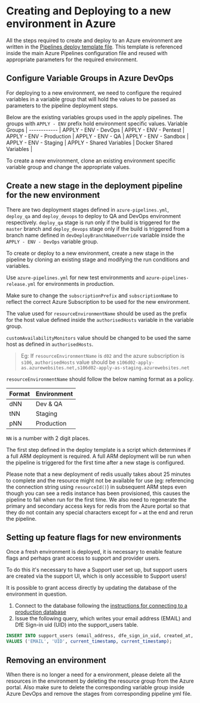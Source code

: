 # Creating and Deploying to a new environment in Azure

All the steps required to create and deploy to an Azure environment are written in the [Pipelines deploy template file](https://github.com/DFE-Digital/apply-for-teacher-training/blob/master/azure-pipelines-deploy-template.yml). This template is referenced inside the main Azure Pipelines configuration file and reused with appropriate parameters for the required environment.

## Configure Variable Groups in Azure DevOps
For deploying to a new environment, we need to configure the required variables in a variable group that will hold the values to be passed as parameters to the pipeline deployment steps.

Below are the existing variables groups used in the apply pipelines.
The groups with `APPLY - ENV` prefix hold environment specific values.
Variable Groups |
------------ |
APPLY - ENV - DevOps |
APPLY - ENV - Pentest |
APPLY - ENV - Production |
APPLY - ENV - QA |
APPLY - ENV - Sandbox |
APPLY - ENV - Staging |
APPLY - Shared Variables |
Docker Shared Variables |

To create a new environment, clone an existing environment specific variable group and change the appropriate values.

## Create a new stage in the deployment pipeline for the new environment

There are two deployment stages defined in `azure-pipelines.yml`, `deploy_qa` and `deploy_devops` to deploy to QA and DevOps environment respectively. `deploy_qa` stage is run only if the build is triggered for the `master` branch and `deploy_devops` stage only if the build is triggered from a branch name defined in `devDeployBranchNameOverride` variable inside the `APPLY - ENV - DevOps` variable group.

To create or deploy to a new environment, create a new stage in the pipeline by cloning an existing stage and modifying the run conditions and variables.

Use `azure-pipelines.yml` for new test environments and `azure-pipelines-release.yml` for environments in production.

Make sure to change the `subscriptionPrefix` and `subscriptionName` to reflect the correct Azure Subscription to be used for the new environment.  

The value used for `resourceEnvironmentName` should be used as the prefix for the host value defined inside the `authorisedHosts` variable in the variable group.  

`customAvailabilityMonitors` value should be changed to be used the same host as defined in `authorisedHosts`.

>Eg: If `resourceEnvironmentName` is `d02` and the azure subscription is `s106`, `authorisedHosts` value should be `s106d02-apply-as.azurewebsites.net,s106d02-apply-as-staging.azurewebsites.net`

`resourceEnvironmentName` should follow the below naming format as a policy.

Format | Environment |
------------ | ------------ |
dNN | Dev & QA |
tNN | Staging |
pNN | Production |

`NN` is a number with 2 digit places. 

The first step defined in the deploy template is a script which determines if a full ARM deployment is required.
A full ARM deployment will be run when the pipeline is triggered for the first time after a new stage is configured.

Please note that a new deployment of redis usually takes about 25 minutes to complete and the resource might not be available for use (eg: referencing the connection string using `resourceId()`) in subsequent ARM steps even though you can see a redis instance has been provisioned, this causes the pipeline to fail when run for the first time. We also need to regenerate the primary and secondary access keys for redis from the Azure portal so that they do not contain any special characters except for `=` at the end and rerun the pipeline.

## Setting up feature flags for new environments

Once a fresh environment is deployed, it is necessary to enable feature flags and perhaps grant access to support and provider users.

To do this it's necessary to have a Support user set up, but support users are
created via the support UI, which is only accessible to Support users!

It is possible to grant access directly by updating the database of the environment
in question.

1. Connect to the database following the [instructions for connecting to a production database]('/docs/connecting-to-databases.md')
2. Issue the following query, which writes your email address (EMAIL) and DfE Sign-in uid (UID) into the support_users table.

```SQL
INSERT INTO support_users (email_address, dfe_sign_in_uid, created_at, updated_at) 
VALUES ('EMAIL', 'UID', current_timestamp, current_timestamp);
```

## Removing an environment

When there is no longer a need for a environment, please delete all the resources in the environment by deleting the resource group from the Azure portal. Also make sure to delete the corresponding variable group inside Azure DevOps and remove the stages from corresponding pipeline yml file.